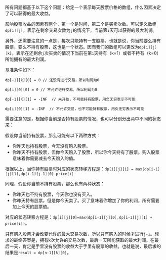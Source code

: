 所有问题都基于以下这个问题：给定一个表示每天股票价格的数组，什么因素决定了可以获得的最大收益。

影响股票收益的因素有两个，第一个是时间，第二个是买卖次数。可以定义数组`dp[i][j]`，表示在剩余交易次数为`j`的情况下，当前第`i`天可以获得的最大利润。

另外，还需要注意的一点是，每次只能持有一支股票，也就是说，你当前要么持有股票，要么不持有股票，这也是一个状态。因而我们的数组可以更改为`dp[i][j][k]`，表示在还剩余`j`次买卖的情况下当前在第`i`天持有（k=1）或者不持有（k=0）所能拥有的最大利润。

基准条件如下：
```
dp[-1][k][0] = 0 // 还没有进行交易，所以利润为0

dp[i][0][0] = 0 // 不允许进行交易，所以利润为0

dp[-1][K][1] = -INF  // 未开始，不可能持有股票，用负无穷表示不可能

dp[i][0][1[ = -INF  // 不允许交易，也不可能持有股票，用负无穷表示不可能
```

需要注意的是，根据你当前是否持有股票的情况，也可以分别分出两中不同的状态来：

假设你当前持有股票，那么可能有以下两种方式：

- 你昨天也持有股票，今天没有购入股票。
- 你昨天不持有股票，但你今天购入了股票，所以你今天持有了股票。购入股票意味着你需要减去今天购入的值。

根据以上，当你持有股票时对应的状态转移方程是：`dp[i][j][1] = max(dp[i-1][j][1],dp[i-1][j-1][0]-price[i]`

同理，假设你当前不持有股票，那么也有两种状态：

- 你昨天也不持有股票，今天你也没有买入。
- 你昨天持有股票，但是你今天卖了。买了意味着你增加了你的利润，所有需要加上今天的股票值。

对应的状态转移方程是：`dp[i][j][0]=max(dp[i-1][j][0],dp[i-1][j][1] + price[i])`。

只有购入股票才会改变允许的最大交易次数，所以只有购入的时候才进行`j-1`。想求的最终答案是，拥有k次允许的交易次数，最后一天所能获取的最大利润。在最后一天，肯定是手里没有股票的收益大于手里有股票的收益。也就是说，最后求的结果是`result = dp[n-1][k][0]`。
